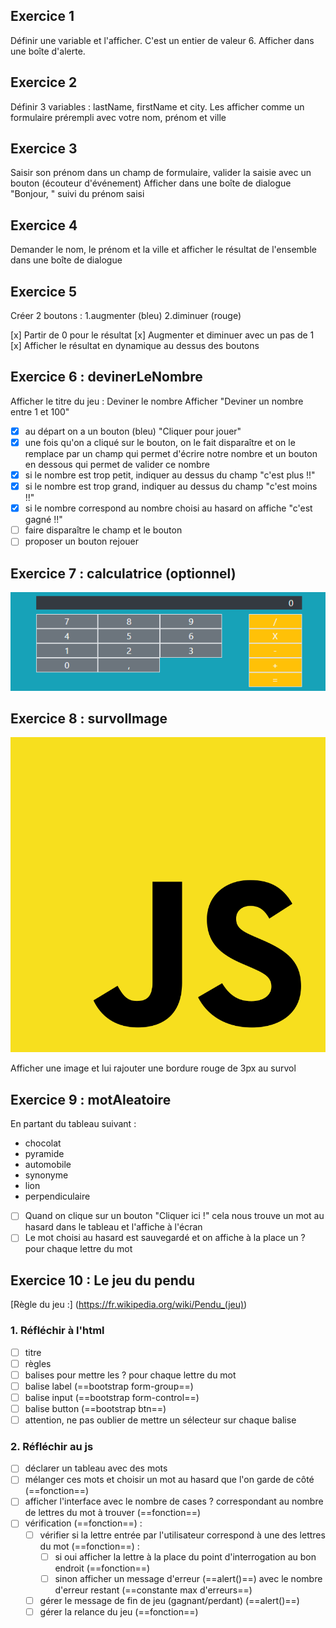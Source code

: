 ## Exercice 1

Définir une variable et l'afficher.
C'est un entier de valeur 6.
Afficher dans une boîte d'alerte.

## Exercice 2

Définir 3 variables : lastName, firstName et city.
Les afficher comme un formulaire prérempli avec votre nom, prénom et ville

## Exercice 3

Saisir son prénom dans un champ de formulaire, valider la saisie avec un bouton (écouteur d'événement)
Afficher dans une boîte de dialogue "Bonjour, " suivi du prénom saisi

## Exercice 4

Demander le nom, le prénom et la ville et afficher le résultat de l'ensemble dans une boîte de dialogue

## Exercice 5

Créer 2 boutons : 
1.augmenter (bleu)
2.diminuer (rouge)

[x] Partir de 0 pour le résultat
[x] Augmenter et diminuer avec un pas de 1
[x] Afficher le résultat en dynamique au dessus des boutons 

## Exercice 6 : devinerLeNombre

Afficher le titre du jeu : Deviner le nombre
Afficher "Deviner un nombre entre 1 et 100"
 - [x] au départ on a un bouton (bleu) "Cliquer pour jouer"
 - [x] une fois qu'on a cliqué sur le bouton, on le fait disparaître et on le remplace par un champ qui permet d'écrire notre nombre et un bouton en dessous qui permet de valider ce nombre
 - [x] si le nombre est trop petit, indiquer au dessus du champ "c'est plus !!"
 - [x] si le nombre est trop grand, indiquer au dessus du champ "c'est moins !!"
 - [x] si le nombre correspond au nombre choisi au hasard on affiche "c'est gagné !!"
 - [ ] faire disparaître le champ et le bouton
 - [ ] proposer un bouton rejouer

## Exercice 7 : calculatrice (optionnel)

![modèle de calculatrice](assets/images/calculatrice.png)

## Exercice 8 : survolImage

![logo js](assets/images/imgJs.png)

Afficher une image et lui rajouter une bordure rouge de 3px au survol

## Exercice 9 : motAleatoire

En partant du tableau suivant :
 - chocolat
 - pyramide 
 - automobile
 - synonyme 
 - lion
 - perpendiculaire

- [ ] Quand on clique sur un bouton "Cliquer ici !" cela nous trouve un mot au hasard dans le tableau et l'affiche à l'écran
- [ ] Le mot choisi au hasard est sauvegardé et on affiche à la place un ? pour chaque lettre du mot

## Exercice 10 : Le jeu du pendu

[Règle du jeu :] (https://fr.wikipedia.org/wiki/Pendu_(jeu))

### 1. Réfléchir à l'html

- [ ] titre
- [ ] règles
- [ ] balises pour mettre les ? pour chaque lettre du mot
- [ ] balise label (==bootstrap form-group==)
- [ ] balise input (==bootstrap form-control==)
- [ ] balise button (==bootstrap btn==)
- [ ] attention, ne pas oublier de mettre un sélecteur sur chaque balise

### 2. Réfléchir au js

- [ ] déclarer un tableau avec des mots
- [ ] mélanger ces mots et choisir un mot au hasard que l'on garde de côté (==fonction==)
- [ ] afficher l'interface avec le nombre de cases ? correspondant au nombre de lettres du mot à trouver (==fonction==)
- [ ] vérification (==fonction==) :
    - [ ] vérifier si la lettre entrée par l'utilisateur correspond à une des lettres du mot (==fonction==) :
        - [ ] si oui afficher la lettre à la place du point d'interrogation au bon endroit (==fonction==)
        - [ ] sinon afficher un message d'erreur (==alert()==) avec le nombre d'erreur restant (==constante max d'erreurs==)
    - [ ] gérer le message de fin de jeu (gagnant/perdant) (==alert()==)
    - [ ] gérer la relance du jeu (==fonction==)